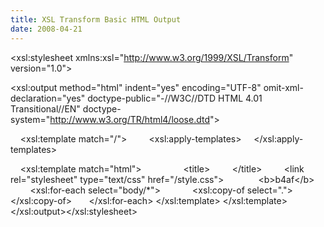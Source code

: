 ```yaml
---
title: XSL Transform Basic HTML Output
date: 2008-04-21
---
```

&lt;xsl:stylesheet xmlns:xsl="http://www.w3.org/1999/XSL/Transform" version="1.0"&gt;

&lt;xsl:output method="html" indent="yes" encoding="UTF-8" omit-xml-declaration="yes" doctype-public="-//W3C//DTD HTML 4.01 Transitional//EN" doctype-system="http://www.w3.org/TR/html4/loose.dtd"&gt;

&nbsp;&nbsp;&nbsp; &lt;xsl:template match="/"&gt;
&nbsp;&nbsp;&nbsp;&nbsp;&nbsp;&nbsp;&nbsp; &lt;xsl:apply-templates&gt;
&nbsp;&nbsp;&nbsp; &lt;/xsl:apply-templates&gt;

&nbsp;&nbsp;&nbsp; &lt;xsl:template match="html"&gt;
&nbsp;&nbsp;
&nbsp;&nbsp;&nbsp;&nbsp;
&nbsp;&nbsp;&nbsp;&nbsp;&nbsp;&nbsp;&nbsp; &lt;title&gt;
&nbsp;&nbsp;&nbsp;&nbsp;&nbsp;&nbsp;&nbsp; &lt;/title&gt;
&nbsp;&nbsp;&nbsp;&nbsp;&nbsp;&nbsp;&nbsp; &lt;link rel="stylesheet" type="text/css" href="/style.css"&gt;
&nbsp;&nbsp;&nbsp;&nbsp;
&nbsp;&nbsp;&nbsp;&nbsp;&nbsp;&nbsp;&nbsp; &lt;b&gt;b4af&lt;/b&gt;
&nbsp;&nbsp;&nbsp;&nbsp;&nbsp;&nbsp;&nbsp; &lt;xsl:for-each select="body/*"&gt;
&nbsp;&nbsp;&nbsp;&nbsp;&nbsp;&nbsp;&nbsp;&nbsp;&nbsp;&nbsp;&nbsp; &lt;xsl:copy-of select="."&gt;
&nbsp;&nbsp;&nbsp;&nbsp;&nbsp;&nbsp;&nbsp; &lt;/xsl:copy-of&gt;
&nbsp;&nbsp;&nbsp;&nbsp;&nbsp; &lt;/xsl:for-each&gt;
&lt;/xsl:template&gt;
&lt;/xsl:template&gt;&lt;/xsl:output&gt;&lt;/xsl:stylesheet&gt;

